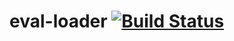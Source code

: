 # eval-loader [![Build Status](https://travis-ci.org/intervolga/eval-loader.svg?branch=master)](https://travis-ci.org/intervolga/eval-loader)
